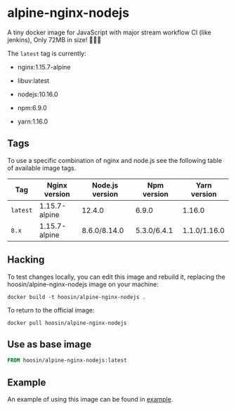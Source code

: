 # alpine-nginx-nodejs

A tiny docker image for JavaScript with major stream workflow CI (like jenkins), Only 72MB in size! 🎉🎉🎉


The ```latest``` tag is currently:

- nginx:1.15.7-alpine

- libuv:latest

- nodejs:10.16.0

- npm:6.9.0

- yarn:1.16.0

## Tags

To use a specific combination of nginx and node.js see the following table of available image tags.

Tag | Nginx version | Node.js version | Npm version | Yarn version
--- | --- | --- | --- | ---
`latest` | 1.15.7-alpine | 12.4.0 | 6.9.0 | 1.16.0
`8.x` | 1.15.7-alpine | 8.6.0/8.14.0 | 5.3.0/6.4.1 | 1.1.0/1.16.0

## Hacking

To test changes locally, you can edit this image and rebuild it, replacing the hoosin/alpine-nginx-nodejs image on your machine:

```shell
docker build -t hoosin/alpine-nginx-nodejs .
```

To return to the official image:

```shell
docker pull hoosin/alpine-nginx-nodejs
```

## Use as base image
```Dockerfile
FROM hoosin/alpine-nginx-nodejs:latest
```

## Example
An example of using this image can be found in [example](https://github.com/hoosin/alpine-nginx-nodejs/tree/master/example).
